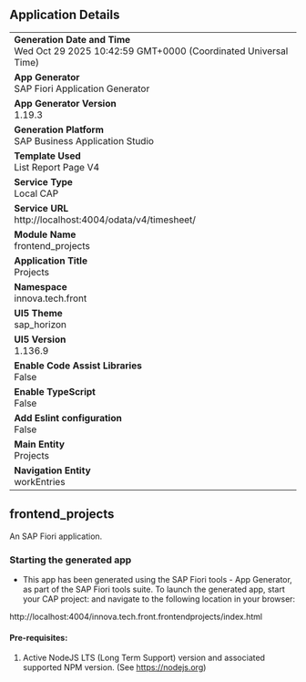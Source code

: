 ## Application Details
|               |
| ------------- |
|**Generation Date and Time**<br>Wed Oct 29 2025 10:42:59 GMT+0000 (Coordinated Universal Time)|
|**App Generator**<br>SAP Fiori Application Generator|
|**App Generator Version**<br>1.19.3|
|**Generation Platform**<br>SAP Business Application Studio|
|**Template Used**<br>List Report Page V4|
|**Service Type**<br>Local CAP|
|**Service URL**<br>http://localhost:4004/odata/v4/timesheet/|
|**Module Name**<br>frontend_projects|
|**Application Title**<br>Projects|
|**Namespace**<br>innova.tech.front|
|**UI5 Theme**<br>sap_horizon|
|**UI5 Version**<br>1.136.9|
|**Enable Code Assist Libraries**<br>False|
|**Enable TypeScript**<br>False|
|**Add Eslint configuration**<br>False|
|**Main Entity**<br>Projects|
|**Navigation Entity**<br>workEntries|

## frontend_projects

An SAP Fiori application.

### Starting the generated app

-   This app has been generated using the SAP Fiori tools - App Generator, as part of the SAP Fiori tools suite.  To launch the generated app, start your CAP project:  and navigate to the following location in your browser:

http://localhost:4004/innova.tech.front.frontendprojects/index.html

#### Pre-requisites:

1. Active NodeJS LTS (Long Term Support) version and associated supported NPM version.  (See https://nodejs.org)


